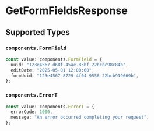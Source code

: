 # GetFormFieldsResponse


## Supported Types

### `components.FormField`

```typescript
const value: components.FormField = {
  uuid: "123e4567-d60f-45ae-85bf-22bcbc98c84b",
  editDate: "2025-05-01 12:00:00",
  formUuid: "123e4567-8729-4f04-9556-22bcb919669b",
};
```

### `components.ErrorT`

```typescript
const value: components.ErrorT = {
  errorCode: 1000,
  message: "An error occurred completing your request",
};
```

